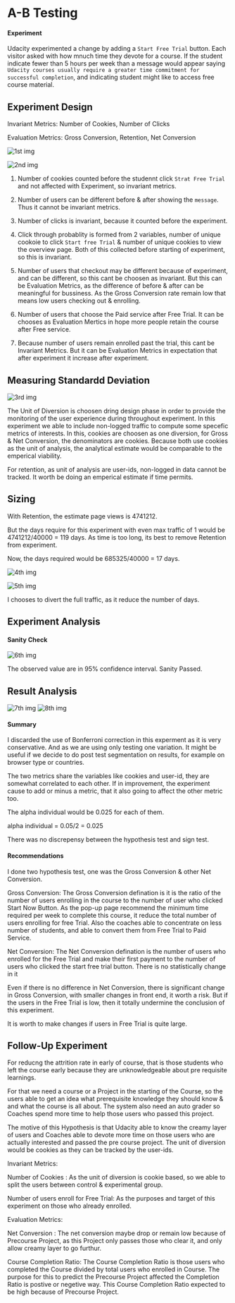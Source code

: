 # A-B Testing

#### Experiment

Udacity experimented a change by adding a `Start Free Trial` button. Each visitor asked with how mnuch time they devote for a course. If the student indicate fewer than 5 hours per week than a message would appear saying `Udacity courses usually require a
greater time commitment for successful completion`, and indicating student might like to access free course material. 

## Experiment Design

Invariant Metrics: Number of Cookies, Number of Clicks

Evaluation Metrics: Gross Conversion, Retention, Net Conversion

![1st img](https://raw.githubusercontent.com/kakush30/Project-7-AB-Test/master/img/Untitled1.png)

![2nd img](https://raw.githubusercontent.com/kakush30/Project-7-AB-Test/master/img/Untitled2.png)

1) Number of cookies counted before the studennt click `Strat Free Trial` and not affected with Experiment, so invariant metrics.

2) Number of users can be different before & after showing the `message`. Thus it cannot be invariant metrics. 

3) Number of clicks is invariant, because it counted before the experiment. 

4) Click through probablity is formed from 2 variables, number of unique cookoie to click `Start free Trial` & number of unique cookies to view the overview page. Both of this collected before starting of experiment, so this is invariant. 

5) Number of users that checkout may be different because of experiment, and can be different, so this cant be choosen as invariant. But this can be Evaluation Metrics, as the difference of before & after can be meaningful for bussiness. As the Gross Conversion rate remain low that means low users checking out & enrolling. 

6) Number of users that choose the Paid service after Free Trial. It can be chooses as Evaluation Mertics in hope more people retain the course after Free service.

7) Because number of users remain enrolled past the trial, this cant be Invariant Metrics. But it can be Evaluation Metrics in expectation that after experiment it increase after experiment.

## Measuring Standardd Deviation 

![3rd img](https://raw.githubusercontent.com/kakush30/Project-7-AB-Test/master/img/Untitled3.png)

The Unit of Diversion is choosen dring design phase in order to provide the monitoring of the user experience during throughout experiment. In this experiment we able to include non-logged traffic to compute some specefic metrics of interests. In this, cookies are choosen as one diversion, for Gross & Net Conversion, the denominators are cookies. Because both use cookies as the unit of analysis, the analytical estimate would be comparable to the emperical viability. 

For retention, as unit of analysis are user-ids, non-logged in data cannot be tracked. It worth be doing an emperical estimate if time permits. 

## Sizing

With Retention, the estimate page views is 4741212.

But the days require for this experiment with even max traffic of 1 would be 4741212/40000 = 119 days. As time is too long, its best to remove Retention from experiment. 

Now, the days required would be 685325/40000 = 17 days.

![4th img](https://raw.githubusercontent.com/kakush30/Project-7-AB-Test/master/img/Untitled4.png)

![5th img](https://raw.githubusercontent.com/kakush30/Project-7-AB-Test/master/img/Untitled5.png)

I chooses to divert the full traffic, as it reduce the number of days.

## Experiment Analysis

#### Sanity Check

![6th img](https://raw.githubusercontent.com/kakush30/Project-7-AB-Test/master/img/Untitled6.png)

The observed value are in 95% confidence interval. Sanity Passed. 

## Result Analysis

![7th img](https://raw.githubusercontent.com/kakush30/Project-7-AB-Test/master/img/Untitled7.png)
![8th img](https://raw.githubusercontent.com/kakush30/Project-7-AB-Test/master/img/Untitled8.png)

#### Summary 

I discarded the use of Bonferroni correction in this experment as it is very conservative. And as we are using only testing one variation. It might be useful if we decide to do post test segmentation on results, for example on browser type or countries. 

The two metrics share the variables like cookies and user-id, they are somewhat correlated to each other. If in improvement, the experiment cause to add or minus a metric, that it also going to affect the other metric too. 

The alpha individual would be 0.025 for each of them. 

alpha individual = 0.05/2 = 0.025

There was no discrepensy between the hypothesis test and sign test. 

#### Recommendations

I done two hypothesis test, one was the Gross Conversion & other Net Conversion. 

Gross Conversion: The Gross Conversion defination is it is the ratio of the number of users enrolling in the course to the number of user who clicked Start Now Button. As the pop-up page recommend the minimum time required per week to complete this course, it reduce the total number of users enrolling for free Trial. Also the coaches able to concentrate on less number of students, and able to convert them from Free Trial to Paid Service. 

Net Conversion: The Net Conversion defination is the number of users who enrolled for the Free Trial and make their first payment to the number of users who clicked the start free trial button. There is no statistically change in it 

Even if there is no difference in Net Conversion, there is significant change in Gross Conversion, with smaller changes in front end, it worth a risk. But if the users in the Free Trial is low, then it totally undermine the conclusion of this experiment. 

It is worth to make changes if users in Free Trial is quite large.

## Follow-Up Experiment

For reducng the attrition rate in early of course, that is those students who left the course early because they are unknowledgeable about pre requisite learnings. 

For that we need a course or a Project in the starting of the Course, so the users able to get an idea what prerequisite knowledge they should know & and what the course is all about. 
The system also need an auto grader so Coaches spend more time to help those users who passed this project. 

The motive of this Hypothesis is that Udacity able to know the creamy layer of users and Coaches able to devote more time on those users who are actually interested and passed the pre course project. 
The unit of diversion would be cookies as they can be tracked by the user-ids. 

Invariant Metrics: 

Number of Cookies : As the unit of diversion is cookie based, so we able to split the users between control & experimental group. 

Number of users enroll for Free Trial: As the purposes and target of this experiment on those who already enrolled. 

Evaluation Metrics: 

Net Conversion : The net conversion maybe drop or remain low because of Precourse Project, as this Project only passes those who clear it, and only allow creamy layer to go furthur.

Course Completion Ratio: The Course Completion Ratio is those users who completed the Course divided by total users who enrolled in Course. The purpose for this to predict the Precourse Project affected the Completion Ratio is postive or negetive way. This Course Completion Ratio expected to be high because of Precourse Project.
